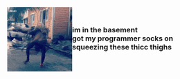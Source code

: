 <img align="left" width="150" height="150" src="src/speedy_smol.gif">
<h3>
<br>
im in the basement <br>
got my programmer socks on <br>
squeezing these thicc thighs <br>
</h3>
<!--
**WoefulWolf/woefulwolf** is a ✨ _special_ ✨ repository because its `README.md` (this file) appears on your GitHub profile.
-->
